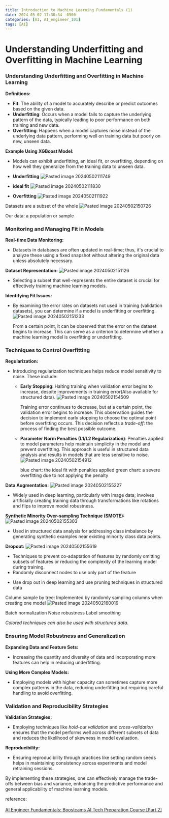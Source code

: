 ```yaml
---
title: Introduction to Machine Learning Fundamentals (1)
date: 2024-05-02 17:30:34 -0500
categories: [AI, AI_engineer_101]
tags: [AI]
---
```


# Understanding Underfitting and Overfitting in Machine Learning

### Understanding Underfitting and Overfitting in Machine Learning

**Definitions:**

- **Fit**: The ability of a model to accurately describe or predict outcomes based on the given data.
- **Underfitting**: Occurs when a model fails to capture the underlying pattern of the data, typically leading to poor performance on both training and new data.
- **Overfitting**: Happens when a model captures noise instead of the underlying data pattern, performing well on training data but poorly on new, unseen data.

**Example Using XGBoost Model:**
- Models can exhibit underfitting, an ideal fit, or overfitting, depending on how well they generalize from the training data to unseen data.
* **Underfitting**
  ![Pasted image 20240502111749](https://github.com/jaekk9916/jaekk9916.github.io/assets/96701717/2ac82823-4b84-404c-8aa9-e84c8e33709c)


* **ideal fit**
  ![Pasted image 20240502111830](https://github.com/jaekk9916/jaekk9916.github.io/assets/96701717/7514642d-4016-4c66-8448-1f1c15864fff)


* **Overfitting**
  ![Pasted image 20240502111922](https://github.com/jaekk9916/jaekk9916.github.io/assets/96701717/d24db98f-9ff7-4a1a-ba81-c30e1bb77dd2)


Datasets are a subset of the whole
![Pasted image 20240502150726](https://github.com/jaekk9916/jaekk9916.github.io/assets/96701717/3b2c8318-bc12-40b2-9ac0-df6a1519fa01)

Our data: a population or sample

### Monitoring and Managing Fit in Models

**Real-time Data Monitoring:**

- Datasets in databases are often updated in real-time; thus, it's crucial to analyze these using a fixed snapshot without altering the original data unless absolutely necessary.

**Dataset Representation:**
![Pasted image 20240502151126](https://github.com/jaekk9916/jaekk9916.github.io/assets/96701717/890d08fb-1927-4c5e-ab85-29bb40d8301f)


- Selecting a subset that well-represents the entire dataset is crucial for effectively training machine learning models.

**Identifying Fit Issues:**

- By examining the error rates on datasets not used in training (validation datasets), you can determine if a model is underfitting or overfitting.
  ![Pasted image 20240502151233](https://github.com/jaekk9916/jaekk9916.github.io/assets/96701717/49b2f37a-20ec-49bd-9348-2f69c0f7ca29)

  From a certain point, it can be observed that the error on the dataset begins to increase. This can serve as a criterion to determine whether a machine learning model is overfitting or underfitting.
### Techniques to Control Overfitting

**Regularization:**

- Introducing regularization techniques helps reduce model sensitivity to noise. These include:
    - **Early Stopping**: Halting training when validation error begins to increase, despite improvements in training error(Also available for structured data).
      ![Pasted image 20240502154509](https://github.com/jaekk9916/jaekk9916.github.io/assets/96701717/d4cc0282-a9e7-416a-b083-71ef78269474)

      Training error continues to decrease, but at a certain point, the validation error begins to increase. This observation guides the decision to implement early stopping to choose the optimal point before overfitting occurs. This decision reflects a *trade-off*: the process of finding the best possible outcome.
      
    - **Parameter Norm Penalties (L1/L2 Regularization)**: Penalties applied to model parameters help maintain simplicity in the model and prevent overfitting. This approach is useful in structured data analysis and results in models that are less sensitive to noise.
      ![Pasted image 20240502154912](https://github.com/jaekk9916/jaekk9916.github.io/assets/96701717/a021977d-bfb1-4a1f-8dc9-f453e502ea74)

      blue chart: the ideal fit with penalties applied
      green chart: a severe overfitting due to not applying the penalty

**Data Augmentation:**
![Pasted image 20240502155227](https://github.com/jaekk9916/jaekk9916.github.io/assets/96701717/0dc92c28-2700-4606-a99d-693fbc13835f)

*   Widely used in deep learning, particularly with image data; involves artificially creating training data through transformations like rotations and flips to improve model robustness.
  
**Synthetic Minority Over-sampling Technique (SMOTE):**
![Pasted image 20240502155303](https://github.com/jaekk9916/jaekk9916.github.io/assets/96701717/81cac4fe-dd6e-413e-ae4f-291f1d271a5e)

* Used in structured data analysis for addressing class imbalance by generating synthetic examples near existing minority class data points.

**Dropout:**
![Pasted image 20240502155619](https://github.com/jaekk9916/jaekk9916.github.io/assets/96701717/10b19216-045a-4040-8c3e-c904f4444120)

- Techniques to prevent co-adaptation of features by randomly omitting subsets of features or reducing the complexity of the learning model during training.
- Randomly disconnect nodes to use only part of the feature
* Use drop out in deep learning and use pruning techniques in structured data
 
Column sample by tree: Implemented by randomly sampling columns when creating one model
![Pasted image 20240502160019](https://github.com/jaekk9916/jaekk9916.github.io/assets/96701717/8493b9d9-b8c3-453a-8592-4c0c3f9cc0dc)


Batch normalization
Noise robustness
Label smoothing

*Colored techniques can also be used with structured data*.

### Ensuring Model Robustness and Generalization

**Expanding Data and Feature Sets:**

- Increasing the quantity and diversity of data and incorporating more features can help in reducing underfitting.

**Using More Complex Models:**

- Employing models with higher capacity can sometimes capture more complex patterns in the data, reducing underfitting but requiring careful handling to avoid overfitting.

### Validation and Reproducibility Strategies

**Validation Strategies:**

- Employing techniques like *hold-out validation* and *cross-validation* ensures that the model performs well across different subsets of data and reduces the likelihood of skewness in model evaluation.

**Reproducibility:**

- Ensuring reproducibility through practices like setting random seeds helps in maintaining consistency across experiments and model retraining sessions.

By implementing these strategies, one can effectively manage the trade-offs between bias and variance, enhancing the predictive performance and general applicability of machine learning models.


reference:<br><br>
<a href="https://www.boostcourse.org/boostclass-aibasic-02-202404">AI Engineer Fundamentals: Boostcams AI Tech Preparation Course [Part 2]</a>
